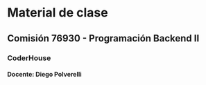 # Material de clase
## Comisión 76930 - Programación Backend II
### CoderHouse

#### Docente: Diego Polverelli